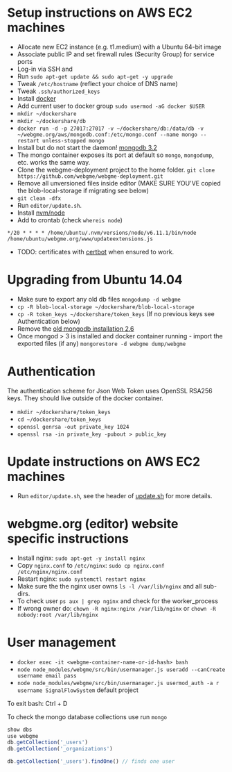 Setup instructions on AWS EC2 machines
======================================

 * Allocate new EC2 instance (e.g. t1.medium) with a Ubuntu 64-bit image
 * Associate public IP and set firewall rules (Security Group) for service ports
 * Log-in via SSH and
 * Run `sudo apt-get update && sudo apt-get -y upgrade`
 * Tweak `/etc/hostname` (reflect your choice of DNS name)
 * Tweak `.ssh/authorized_keys`
 * Install [docker](https://www.digitalocean.com/community/tutorials/how-to-install-and-use-docker-on-ubuntu-16-04)
 * Add current user to docker group `sudo usermod -aG docker $USER`
 * `mkdir ~/dockershare`
 * `mkdir ~/dockershare/db`
 * `docker run -d -p 27017:27017 -v ~/dockershare/db:/data/db -v ~/webgme.org/aws/mongodb.conf:/etc/mongo.conf --name mongo --restart unless-stopped mongo`
 * Install but do not start the daemon! [mongodb 3.2](https://www.digitalocean.com/community/tutorials/how-to-install-mongodb-on-ubuntu-16-04)
 * The mongo container exposes its port at default so `mongo`, `mongodump`, etc. works the same way.
 * Clone the webgme-deployment project to the home folder.
     ```git clone https://github.com/webgme/webgme-deployment.git```
 * Remove all unversioned files inside editor (MAKE SURE YOU'VE copied the blob-local-storage if migrating see below)
 * `git clean -dfx`
 * Run `editor/update.sh`.
 * Install [nvm/node](https://www.digitalocean.com/community/tutorials/how-to-install-node-js-on-ubuntu-16-04#how-to-install-using-nvm)
 * Add to crontab (check `whereis node`)
 ```
 */20 * * * * /home/ubuntu/.nvm/versions/node/v6.11.1/bin/node /home/ubuntu/webgme.org/www/updateextensions.js
 ```
 * TODO: certificates with [certbot](https://certbot.eff.org/all-instructions/#ubuntu-16-04-xenial-none-of-the-above) when ensured to work.

Upgrading from Ubuntu 14.04
========================================
 * Make sure to export any old db files `mongodump -d webgme`
 * `cp -R blob-local-storage ~/dockershare/blob-local-storage`
 * `cp -R token_keys ~/dockershare/token_keys` (If no previous keys see Authentication below)
 * Remove the [old mongodb installation 2.6](https://askubuntu.com/questions/497139/how-to-completely-uninstall-mongodb-2-6-3-from-ubuntu-13-04)
 * Once mongod > 3 is installed and docker container running - import the exported files (if any) `mongorestore -d webgme dump/webgme`


Authentication
========================================
 The authentication scheme for Json Web Token uses OpenSSL RSA256 keys. They should live outside of the docker container.
 - `mkdir ~/dockershare/token_keys`
 - `cd ~/dockershare/token_keys`
 - `openssl genrsa -out private_key 1024`
 - `openssl rsa -in private_key -pubout > public_key`

Update instructions on AWS EC2 machines
========================================
 * Run `editor/update.sh`, see the header of [update.sh](https://github.com/webgme/webgme.org/blob/master/editor/update.sh) for more details.

webgme.org (editor) website specific instructions
==================================================
 * Install nginx: `sudo apt-get -y install nginx`
 * Copy `nginx.conf` to `/etc/nginx`:
    ```sudo cp nginx.conf /etc/nginx/nginx.conf```
 * Restart nginx:
    ```sudo systemctl restart nginx```
 * Make sure the the nginx user owns `ls -l /var/lib/nginx` and all sub-dirs.
 * To check user `ps aux | grep nginx` and check for the worker_process
 * If wrong owner do: `chown -R nginx:nginx /var/lib/nginx` or `chown -R nobody:root /var/lib/nginx`

User management
===============

- `docker exec -it <webgme-container-name-or-id-hash> bash`
- `node node_modules/webgme/src/bin/usermanager.js useradd --canCreate username email pass`
- `node node_modules/webgme/src/bin/usermanager.js usermod_auth -a r username SignalFlowSystem` default project

To exit bash: Ctrl + D

To check the mongo database collections use run `mongo`

```javascript
show dbs
use webgme
db.getCollection('_users')
db.getCollection('_organizations')

db.getCollection('_users').findOne() // finds one user
```
